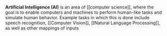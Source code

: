 **Artificial Intelligence (AI)** is an area of [[computer science]], where the goal is to enable computers and machines to perform human-like tasks and simulate human behavior. Example tasks in which this is done include speech recognition, [[Computer Vision]], [[Natural Language Processing]], as well as other mappings of inputs